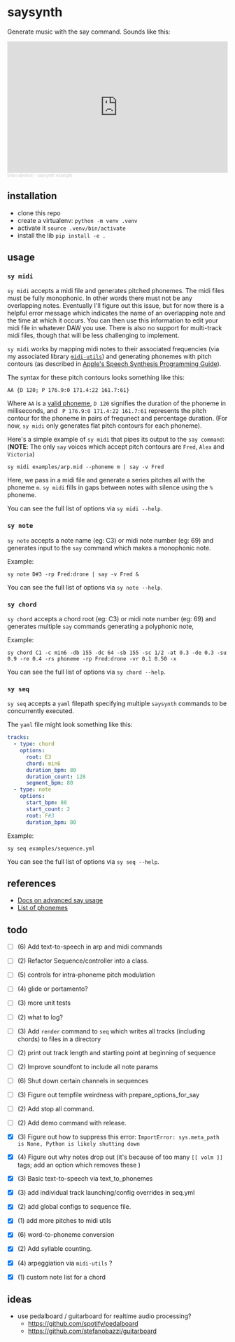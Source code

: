 # saysynth

Generate music with the say command. Sounds like this:

<iframe width="100%" height="300" scrolling="no" frameborder="no" allow="autoplay" src="https://w.soundcloud.com/player/?url=https%3A//api.soundcloud.com/tracks/1231627354&color=%23ffffff&auto_play=false&hide_related=false&show_comments=true&show_user=true&show_reposts=false&show_teaser=true&visual=true"></iframe><div style="font-size: 10px; color: #cccccc;line-break: anywhere;word-break: normal;overflow: hidden;white-space: nowrap;text-overflow: ellipsis; font-family: Interstate,Lucida Grande,Lucida Sans Unicode,Lucida Sans,Garuda,Verdana,Tahoma,sans-serif;font-weight: 100;"><a href="https://soundcloud.com/abelsonlive" title="brian abelson" target="_blank" style="color: #cccccc; text-decoration: none;">brian abelson</a> · <a href="https://soundcloud.com/abelsonlive/saymidi-example" title="saymidi example" target="_blank" style="color: #cccccc; text-decoration: none;">saysynth example</a></div>

## installation

* clone this repo
* create a virtualenv: `python -m venv .venv`
* activate it `source .venv/bin/activate`
* install the lib `pip install -e . `

## usage

### `sy midi`

`sy midi` accepts a midi file and generates pitched phonemes. The midi files must be fully monophonic. In other words there must not be any overlapping notes. Eventually I'll figure out this issue, but for now there is a helpful error message which indicates the name of an overlapping note and the time at which it occurs. You can then use this information to edit your midi file in whatever DAW you use. There is also no support for multi-track midi files, though that will be less challenging to implement.

`sy midi` works by mapping midi notes to their associated frequencies (via my associated library [`midi-utils`](https://gitlab.com/gltd/midi-utils/)) and generating phonemes with pitch contours (as described in [Apple's Speech Synthesis Programming Guide](https://developer.apple.com/library/archive/documentation/UserExperience/Conceptual/SpeechSynthesisProgrammingGuide/FineTuning/FineTuning.html#//apple_ref/doc/uid/TP40004365-CH5-SW7)).

The syntax for these pitch contours looks something like this:

```
AA {D 120; P 176.9:0 171.4:22 161.7:61}
```

Where `AA` is a [valid phoneme](https://developer.apple.com/library/archive/documentation/UserExperience/Conceptual/SpeechSynthesisProgrammingGuide/Phonemes/Phonemes.html#//apple_ref/doc/uid/TP40004365-CH9-SW1), `D 120` signifies the duration of the phoneme in milliseconds, and ` P 176.9:0 171.4:22 161.7:61` represents the pitch contour for the phoneme in pairs of frequnect and percentage duration. (For now, `sy midi` only generates flat pitch contours for each phoneme).

Here's a simple example of `sy midi` that pipes its output to the `say command`: (**NOTE**: The only `say` voices which accept pitch contours are `Fred`, `Alex` and `Victoria`)

```shell
sy midi examples/arp.mid --phoneme m | say -v Fred
```

Here, we pass in a midi file and generate a series pitches all with the phoneme `m`. `sy midi` fills in gaps between notes with silence using the `%` phoneme.

You can see the full list of options via `sy midi --help`.

### `sy note`

`sy note` accepts a note name (eg: C3) or midi note number (eg: 69) and generates input to the `say` command which makes a monophonic note.

Example:

```
sy note D#3 -rp Fred:drone | say -v Fred &
```

You can see the full list of options via `sy note --help`.

### `sy chord`

`sy chord` accepts a chord root (eg: C3) or midi note number (eg: 69) and generates multiple `say` commands generating a polyphonic note,

Example:

```
sy chord C1 -c min6 -db 155 -dc 64 -sb 155 -sc 1/2 -at 0.3 -de 0.3 -su 0.9 -re 0.4 -rs phoneme -rp Fred:drone -vr 0.1 0.50 -x
```

You can see the full list of options via `sy chord --help`.

### `sy seq`

`sy seq` accepts a `yaml` filepath specifying multiple `saysynth` commands to be concurrently executed.

The `yaml` file might look something like this:

```yaml
tracks:
  - type: chord
    options:
      root: E3
      chord: min6
      duration_bpm: 80
      duration_count: 128
      segment_bpm: 80
  - type: note
    options:
      start_bpm: 80
      start_count: 2
      root: F#3
      duration_bpm: 80
```

Example:

```
sy seq examples/sequence.yml
```

You can see the full list of options via `sy seq --help`.


## references

- [Docs on advanced say usage](https://developer.apple.com/library/archive/documentation/UserExperience/Conceptual/SpeechSynthesisProgrammingGuide/FineTuning/FineTuning.html#//apple_ref/doc/uid/TP40004365-CH5-SW3)
- [List of phonemes](https://developer.apple.com/library/archive/documentation/UserExperience/Conceptual/SpeechSynthesisProgrammingGuide/Phonemes/Phonemes.html#//apple_ref/doc/uid/TP40004365-CH9-SW1)

## todo

- [ ] (6) Add text-to-speech in arp and midi commands
- [ ] (2) Refactor Sequence/controller into a class.
- [ ] (5) controls for intra-phoneme pitch modulation
- [ ] (4) glide or portamento?
- [ ] (3) more unit tests
- [ ] (2) what to log?
- [ ] (3) Add `render` command to `seq` which writes all tracks (including chords) to files in a directory
- [ ] (2) print out track length and starting point at beginning of sequence
- [ ] (2) Improve soundfont to include all note params
- [ ] (6) Shut down certain channels in sequences
- [ ] (3) Figure out tempfile weirdness with prepare_options_for_say
- [ ] (2) Add stop all command.
- [ ] (2) Add demo command with release.
- [x] (3) Figure out how to suppress this error: `ImportError: sys.meta_path is None, Python is likely shutting down`
- [x] (4) Figure out why notes drop out (it's because of too many `[[ volm ]]` tags; add an option which removes these )
- [x] (3) Basic text-to-speech via text_to_phonemes
- [x] (3) add individual track launching/config overrides in seq.yml
- [x] (2) add global configs to sequence file.
- [x] (1) add more pitches to midi utils
- [x] (6) word-to-phoneme conversion
- [x] (2) Add syllable counting.
- [x] (4) arpeggiation via `midi-utils` ?
- [x] (1) custom note list for a chord


## ideas
- use pedalboard / guitarboard for realtime audio processing?
  * https://github.com/spotify/pedalboard
  * https://github.com/stefanobazzi/guitarboard
